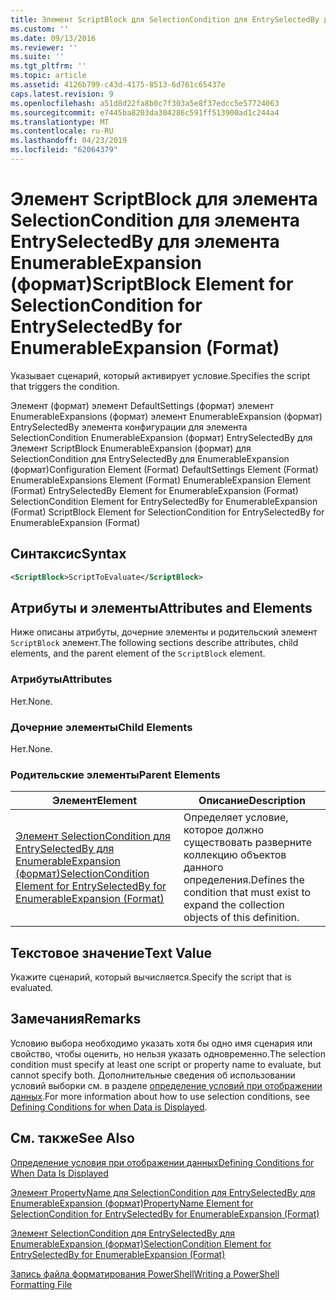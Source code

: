 ```yaml
---
title: Элемент ScriptBlock для SelectionCondition для EntrySelectedBy для EnumerableExpansion (формат) | Документация Майкрософт
ms.custom: ''
ms.date: 09/13/2016
ms.reviewer: ''
ms.suite: ''
ms.tgt_pltfrm: ''
ms.topic: article
ms.assetid: 4126b799-c43d-4175-8513-6d761c65437e
caps.latest.revision: 9
ms.openlocfilehash: a51d8d22fa8b0c7f303a5e8f37edcc5e57724063
ms.sourcegitcommit: e7445ba8203da304286c591ff513900ad1c244a4
ms.translationtype: MT
ms.contentlocale: ru-RU
ms.lasthandoff: 04/23/2019
ms.locfileid: "62064379"
---
```

# <a name="scriptblock-element-for-selectioncondition-for-entryselectedby-for-enumerableexpansion-format"></a><span data-ttu-id="663e6-102">Элемент ScriptBlock для элемента SelectionCondition для элемента EntrySelectedBy для элемента EnumerableExpansion (формат)</span><span class="sxs-lookup"><span data-stu-id="663e6-102">ScriptBlock Element for SelectionCondition for EntrySelectedBy for EnumerableExpansion (Format)</span></span>

<span data-ttu-id="663e6-103">Указывает сценарий, который активирует условие.</span><span class="sxs-lookup"><span data-stu-id="663e6-103">Specifies the script that triggers the condition.</span></span>

<span data-ttu-id="663e6-104">Элемент (формат) элемент DefaultSettings (формат) элемент EnumerableExpansions (формат) элемент EnumerableExpansion (формат) EntrySelectedBy элемента конфигурации для элемента SelectionCondition EnumerableExpansion (формат) EntrySelectedBy для Элемент ScriptBlock EnumerableExpansion (формат) для SelectionCondition для EntrySelectedBy для EnumerableExpansion (формат)</span><span class="sxs-lookup"><span data-stu-id="663e6-104">Configuration Element (Format) DefaultSettings Element (Format) EnumerableExpansions Element (Format) EnumerableExpansion Element (Format) EntrySelectedBy Element for EnumerableExpansion (Format) SelectionCondition Element for EntrySelectedBy for EnumerableExpansion (Format) ScriptBlock Element for SelectionCondition for EntrySelectedBy for EnumerableExpansion (Format)</span></span>

## <a name="syntax"></a><span data-ttu-id="663e6-105">Синтаксис</span><span class="sxs-lookup"><span data-stu-id="663e6-105">Syntax</span></span>

```xml
<ScriptBlock>ScriptToEvaluate</ScriptBlock>
```

## <a name="attributes-and-elements"></a><span data-ttu-id="663e6-106">Атрибуты и элементы</span><span class="sxs-lookup"><span data-stu-id="663e6-106">Attributes and Elements</span></span>

<span data-ttu-id="663e6-107">Ниже описаны атрибуты, дочерние элементы и родительский элемент `ScriptBlock` элемент.</span><span class="sxs-lookup"><span data-stu-id="663e6-107">The following sections describe attributes, child elements, and the parent element of the `ScriptBlock` element.</span></span>

### <a name="attributes"></a><span data-ttu-id="663e6-108">Атрибуты</span><span class="sxs-lookup"><span data-stu-id="663e6-108">Attributes</span></span>

<span data-ttu-id="663e6-109">Нет.</span><span class="sxs-lookup"><span data-stu-id="663e6-109">None.</span></span>

### <a name="child-elements"></a><span data-ttu-id="663e6-110">Дочерние элементы</span><span class="sxs-lookup"><span data-stu-id="663e6-110">Child Elements</span></span>

<span data-ttu-id="663e6-111">Нет.</span><span class="sxs-lookup"><span data-stu-id="663e6-111">None.</span></span>

### <a name="parent-elements"></a><span data-ttu-id="663e6-112">Родительские элементы</span><span class="sxs-lookup"><span data-stu-id="663e6-112">Parent Elements</span></span>

|<span data-ttu-id="663e6-113">Элемент</span><span class="sxs-lookup"><span data-stu-id="663e6-113">Element</span></span>|<span data-ttu-id="663e6-114">Описание</span><span class="sxs-lookup"><span data-stu-id="663e6-114">Description</span></span>|
|-------------|-----------------|
|[<span data-ttu-id="663e6-115">Элемент SelectionCondition для EntrySelectedBy для EnumerableExpansion (формат)</span><span class="sxs-lookup"><span data-stu-id="663e6-115">SelectionCondition Element for EntrySelectedBy for EnumerableExpansion (Format)</span></span>](./selectioncondition-element-for-entryselectedby-for-enumerableexpansion-format.md)|<span data-ttu-id="663e6-116">Определяет условие, которое должно существовать разверните коллекцию объектов данного определения.</span><span class="sxs-lookup"><span data-stu-id="663e6-116">Defines the condition that must exist to expand the collection objects of this definition.</span></span>|

## <a name="text-value"></a><span data-ttu-id="663e6-117">Текстовое значение</span><span class="sxs-lookup"><span data-stu-id="663e6-117">Text Value</span></span>

<span data-ttu-id="663e6-118">Укажите сценарий, который вычисляется.</span><span class="sxs-lookup"><span data-stu-id="663e6-118">Specify the script that is evaluated.</span></span>

## <a name="remarks"></a><span data-ttu-id="663e6-119">Замечания</span><span class="sxs-lookup"><span data-stu-id="663e6-119">Remarks</span></span>

<span data-ttu-id="663e6-120">Условию выбора необходимо указать хотя бы одно имя сценария или свойство, чтобы оценить, но нельзя указать одновременно.</span><span class="sxs-lookup"><span data-stu-id="663e6-120">The selection condition must specify at least one script or property name to evaluate, but cannot specify both.</span></span> <span data-ttu-id="663e6-121">Дополнительные сведения об использовании условий выборки см. в разделе [определение условий при отображении данных](./defining-conditions-for-displaying-data.md).</span><span class="sxs-lookup"><span data-stu-id="663e6-121">For more information about how to use selection conditions, see [Defining Conditions for when Data is Displayed](./defining-conditions-for-displaying-data.md).</span></span>

## <a name="see-also"></a><span data-ttu-id="663e6-122">См. также</span><span class="sxs-lookup"><span data-stu-id="663e6-122">See Also</span></span>

[<span data-ttu-id="663e6-123">Определение условия при отображении данных</span><span class="sxs-lookup"><span data-stu-id="663e6-123">Defining Conditions for When Data Is Displayed</span></span>](./defining-conditions-for-displaying-data.md)

[<span data-ttu-id="663e6-124">Элемент PropertyName для SelectionCondition для EntrySelectedBy для EnumerableExpansion (формат)</span><span class="sxs-lookup"><span data-stu-id="663e6-124">PropertyName Element for SelectionCondition for EntrySelectedBy for EnumerableExpansion (Format)</span></span>](./propertyname-element-for-selectioncondition-for-entryselectedby-for-enumerableexpansion-format.md)

[<span data-ttu-id="663e6-125">Элемент SelectionCondition для EntrySelectedBy для EnumerableExpansion (формат)</span><span class="sxs-lookup"><span data-stu-id="663e6-125">SelectionCondition Element for EntrySelectedBy for EnumerableExpansion (Format)</span></span>](./selectioncondition-element-for-entryselectedby-for-enumerableexpansion-format.md)

[<span data-ttu-id="663e6-126">Запись файла форматирования PowerShell</span><span class="sxs-lookup"><span data-stu-id="663e6-126">Writing a PowerShell Formatting File</span></span>](./writing-a-powershell-formatting-file.md)
